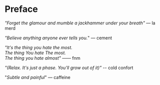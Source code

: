 # Preface


*"Forget the glamour and mumble a jackhammer under your breath"* — la merd

*"Believe anything anyone ever tells you.*" — cement

*"It's the thing you hate the most.    
The thing You hate The most.   
The thing you hate almost"* —— fnm


*"(Relax. It's just a phase. You'll grow out of it)"* -- cold confort 

"*Subtle and painful*" — caffeine
